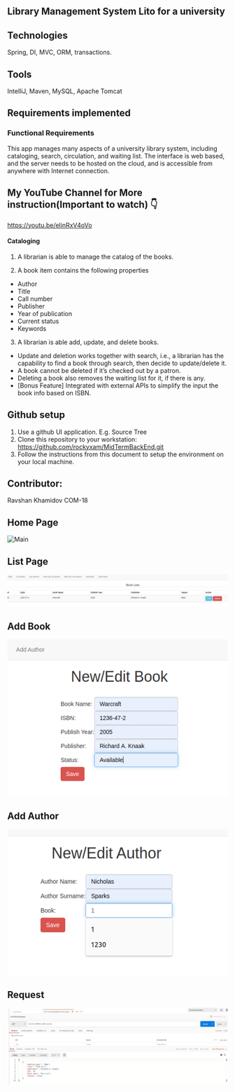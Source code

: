## Library Management System Lito for a university

## Technologies
Spring, DI, MVC, ORM, transactions.

## Tools
IntelliJ, Maven, MySQL, Apache Tomcat

## Requirements implemented

### Functional Requirements
This app manages many aspects of a university library system, including cataloging, search, circulation, and waiting list. The interface is web based, and the server needs to be hosted on the cloud, and is accessible from anywhere with Internet connection.

## My YouTube Channel for More instruction(Important to watch)  👇
https://youtu.be/elinRxV4oVo

#### Cataloging

1. A librarian is able to manage the catalog of the books.

2. A book item contains the following properties 

  * Author
  * Title
  * Call number
  * Publisher
  * Year of publication
  * Current status
  * Keywords


3. A librarian is able add, update, and delete books.
  * Update and deletion works together with search, i.e., a librarian has the capability to find a book through search, then decide to update/delete it.
  * A book cannot be deleted if it’s checked out by a patron.
  * Deleting a book also removes the waiting list for it, if there is any.
  * [Bonus Feature] Integrated with external APIs to simplify the input the book info based on ISBN.


## Github setup
1. Use a github UI application. E.g. Source Tree
2. Clone this repository to your workstation: https://github.com/rockyxam/MidTermBackEnd.git
3. Follow the instructions from this document to setup the environment on your local machine.


## Contributor:
Ravshan Khamidov COM-18


## Home Page
![Main](https://user-images.githubusercontent.com/49916341/110521054-7d493200-8139-11eb-924b-a1b3cc30f275.png)

## List Page
![](images/list.jpg)

## Add Book
![](images/add.jpg)


## Add Author
![](images/add_author.jpg)


## Request
![](images/postman.jpg)









